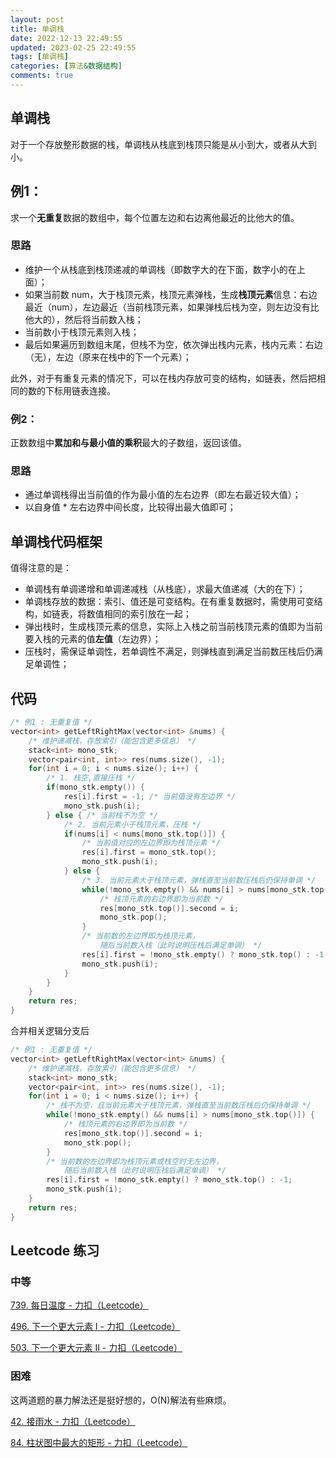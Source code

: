 ```yaml
---
layout: post
title: 单调栈
date: 2022-12-13 22:49:55
updated: 2023-02-25 22:49:55
tags: [单调栈]
categories: [算法&数据结构]
comments: true
---
```


## 单调栈

对于一个存放整形数据的栈，单调栈从栈底到栈顶只能是从小到大，或者从大到小。

## 例1：

求一个**无重复**数据的数组中，每个位置左边和右边离他最近的比他大的值。

### 思路

- 维护一个从栈底到栈顶递减的单调栈（即数字大的在下面，数字小的在上面）；
- 如果当前数 num，大于栈顶元素，栈顶元素弹栈，生成**栈顶元素**信息：右边最近（num），左边最近（当前栈顶元素，如果弹栈后栈为空，则左边没有比他大的），然后将当前数入栈；
- 当前数小于栈顶元素则入栈；
- 最后如果遍历到数组末尾，但栈不为空，依次弹出栈内元素，栈内元素：右边（无），左边（原来在栈中的下一个元素）；

此外，对于有重复元素的情况下，可以在栈内存放可变的结构，如链表，然后把相同的数的下标用链表连接。

### 例2：

正数数组中**累加和与最小值的乘积**最大的子数组，返回该值。

### 思路

- 通过单调栈得出当前值的作为最小值的左右边界（即左右最近较大值）；
- 以自身值 * 左右边界中间长度，比较得出最大值即可；

## 单调栈代码框架

值得注意的是：

- 单调栈有单调递增和单调递减栈（从栈底），求最大值递减（大的在下）；
- 单调栈存放的数据：索引、值还是可变结构。在有重复数据时，需使用可变结构，如链表，将数值相同的索引放在一起；
- 弹出栈时，生成栈顶元素的信息，实际上入栈之前当前栈顶元素的值即为当前要入栈的元素的值**左值**（左边界）；
- 压栈时，需保证单调性，若单调性不满足，则弹栈直到满足当前数压栈后仍满足单调性；

## 代码

```c++
/* 例1 : 无重复值 */
vector<int> getLeftRightMax(vector<int> &nums) {
    /* 维护递减栈，存放索引（能包含更多信息） */
    stack<int> mono_stk;
    vector<pair<int, int>> res(nums.size(), -1);
    for(int i = 0; i < nums.size(); i++) {
        /* 1. 栈空,直接压栈 */
        if(mono_stk.empty()) {
            res[i].first = -1; /* 当前值没有左边界 */
			mono_stk.push(i);
        } else { /* 当前栈不为空 */
			/* 2. 当前元素小于栈顶元素，压栈 */
            if(nums[i] < nums[mono_stk.top()]) {
                /* 当前值对应的左边界即为栈顶元素 */
                res[i].first = mono_stk.top(); 
            	mono_stk.push(i);
            } else {
            	/* 3. 当前元素大于栈顶元素，弹栈直至当前数压栈后仍保持单调 */
                while(!mono_stk.empty() && nums[i] > nums[mono_stk.top()]) {
                    /* 栈顶元素的右边界即为当前数 */
                    res[mono_stk.top()].second = i;
                    mono_stk.pop();
                }
                /* 当前数的左边界即为栈顶元素，
                	随后当前数入栈（此时说明压栈后满足单调） */
                res[i].first = !mono_stk.empty() ? mono_stk.top() : -1;
                mono_stk.push(i);
            }
        }
    }
    return res;
}
```

合并相关逻辑分支后

```c++
/* 例1 : 无重复值 */
vector<int> getLeftRightMax(vector<int> &nums) {
    /* 维护递减栈，存放索引（能包含更多信息） */
    stack<int> mono_stk;
    vector<pair<int, int>> res(nums.size(), -1);
    for(int i = 0; i < nums.size(); i++) {
        /* 栈不为空，且当前元素大于栈顶元素，弹栈直至当前数压栈后仍保持单调 */
        while(!mono_stk.empty() && nums[i] > nums[mono_stk.top()]) {
            /* 栈顶元素的右边界即为当前数 */
            res[mono_stk.top()].second = i;
            mono_stk.pop();
        }
        /* 当前数的左边界即为栈顶元素或栈空时无左边界，
        	随后当前数入栈（此时说明压栈后满足单调） */
        res[i].first = !mono_stk.empty() ? mono_stk.top() : -1;
        mono_stk.push(i);
    }
    return res;
}
```

## Leetcode 练习

### 中等

[739. 每日温度 - 力扣（Leetcode）](https://leetcode.cn/problems/daily-temperatures/)

[496. 下一个更大元素 I - 力扣（Leetcode）](https://leetcode.cn/problems/next-greater-element-i/description/)

[503. 下一个更大元素 II - 力扣（Leetcode）](https://leetcode.cn/problems/next-greater-element-ii/description/)

### 困难

这两道题的暴力解法还是挺好想的，O(N)解法有些麻烦。

[42. 接雨水 - 力扣（Leetcode）](https://leetcode.cn/problems/trapping-rain-water/description/)

[84. 柱状图中最大的矩形 - 力扣（Leetcode）](https://leetcode.cn/problems/largest-rectangle-in-histogram/description/)
